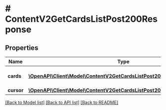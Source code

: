 # # ContentV2GetCardsListPost200Response

## Properties

Name | Type | Description | Notes
------------ | ------------- | ------------- | -------------
**cards** | [**\OpenAPI\Client\Model\ContentV2GetCardsListPost200ResponseCardsInner[]**](ContentV2GetCardsListPost200ResponseCardsInner.md) | Список карточек товаров | [optional]
**cursor** | [**\OpenAPI\Client\Model\ContentV2GetCardsListPost200ResponseCursor**](ContentV2GetCardsListPost200ResponseCursor.md) |  | [optional]

[[Back to Model list]](../../README.md#models) [[Back to API list]](../../README.md#endpoints) [[Back to README]](../../README.md)
